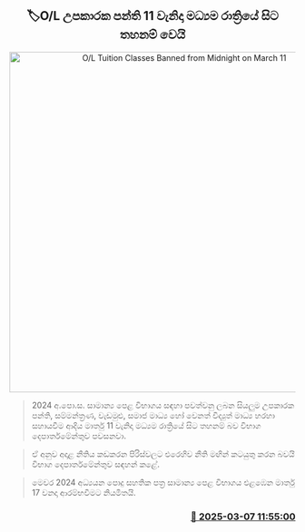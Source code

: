 <p align='center'><b><h2 align='center' title='O/L Tuition Classes Banned from Midnight on March 11'>🏷O/L උපකාරක පන්ති 11 වැනිදා මධ්‍යම රාත්‍රියේ සිට තහනම් වෙයි</h2></b></p>
<p align='center'><img src='https://helakuru.sgp1.cdn.digitaloceanspaces.com/esana/images/lib/class-new-2025.jpg' width='600' alt='O/L Tuition Classes Banned from Midnight on March 11'></p>

> 2024 අ.පො.ස. සාමාන්‍ය පෙළ විභාගය සඳහා පවත්වනු ලබන සියලුම උපකාරක පන්ති, සම්මන්ත්‍රණ, වැඩමුළු, සමාජ මාධ්‍ය හෝ වෙනත් විද්‍යුත් මාධ්‍ය හරහා සහායවීම ආදිය මාර්තු 11 වැනිදා මධ්‍යම රාත්‍රියේ සිට තහනම් බව විභාග දෙපාර්තමේන්තුව පවසනවා.

> ඒ අනුව අදාළ නීතිය කඩකරන පිරිස්වලට එරෙහිව නීති මඟින් කටයුතු කරන බවයි විභාග දෙපාර්තමේන්තුව සඳහන් කළේ.

> මෙවර 2024 අධ්‍යයන පොදු සහතික පත්‍ර සාමාන්‍ය පෙළ විභාගය එළඹෙන මාර්තු 17 වනදා ආරම්භවීමට නියමිතයි.



<h3 align='right'><a href='https://www.helakuru.lk/esana/p/108123/'>📅 2025-03-07 11:55:00</a></h3>
